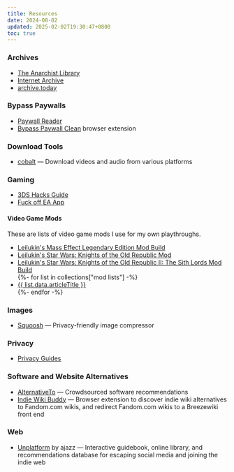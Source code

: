 ```yaml
---
title: Resources
date: 2024-08-02
updated: 2025-02-02T19:30:47+0800
toc: true
---
```


### Archives
* [The Anarchist Library](https://theanarchistlibrary.org/)
* [Internet Archive](https://archive.org/)
* [archive.today](https://archive.is/)

### Bypass Paywalls
* [Paywall Reader](https://paywallreader.com/)
* [Bypass Paywall Clean](https://github.com/bpc-clone/bpc_updates) browser extension

### Download Tools
* [cobalt](https://cobalt.tools/) — Download videos and audio from various platforms

### Gaming
* [3DS Hacks Guide](https://3ds.hacks.guide/)
* [Fuck off EA App](https://github.com/p0358/Fuck_off_EA_App)

#### Video Game Mods
These are lists of video game mods I use for my own playthroughs.
<ul>
    <li><a href="https://docs.google.com/document/d/1Hhh_31ZlplT06UaVVwf1so7PnIBRCbT60tCBNn7zHiQ/edit">Leilukin's Mass Effect Legendary Edition Mod Build</a></li>
    <li><a href="https://docs.google.com/document/d/1BTMJ1c-NOjU9q7qNftZac6jkOPluyucILglovcHtiaI/edit">Leilukin's Star Wars: Knights of the Old Republic Mod</a></li>
    <li><a href="https://docs.google.com/document/d/15HbD-k-D8WHrp10IjIryAguhq7k2W94pkuGys7Z7xNM/edit">Leilukin's Star Wars: Knights of the Old Republic II: The Sith Lords Mod Build</a></li>
    {%- for list in collections["mod lists"] -%}
    <li>
        <a href="{{ list.url }}">{{ list.data.articleTitle }}</a>
    </li>
    {%- endfor -%}
</ul>

### Images
* [Squoosh](https://squoosh.app/) — Privacy-friendly image compressor

### Privacy
* [Privacy Guides](https://www.privacyguides.org/)

### Software and Website Alternatives
* [AlternativeTo](https://alternativeto.net/) — Crowdsourced software recommendations
* [Indie Wiki Buddy](https://getindie.wiki/) — Browser extension to discover indie wiki alternatives to Fandom.com wikis, and redirect Fandom.com wikis to a Breezewiki front end

### Web

* [Unplatform](https://unplatform.fromthesuperhighway.com/) by ajazz — Interactive guidebook, online library, and recommendations database for escaping social media and joining the indie web